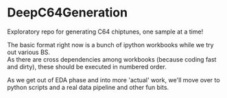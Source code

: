# DeepC64Generation

Exploratory repo for generating C64 chiptunes, one sample at a time!

The basic format right now is a bunch of ipython workbooks while we try out various BS.  
As there are cross dependencies among workbooks (because coding fast and dirty), these should be executed in numbered order.

As we get out of EDA phase and into more 'actual' work, we'll move over to python scripts and a real data pipeline and other
fun bits.
